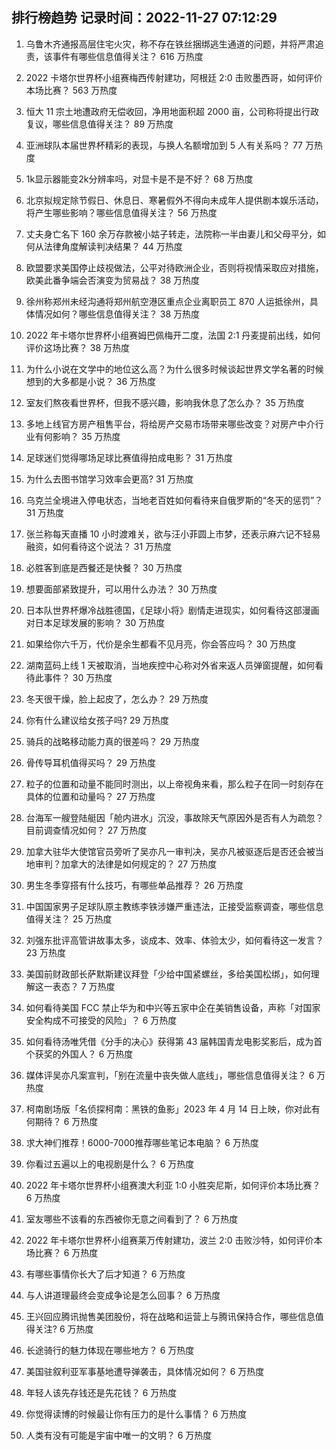 
## 排行榜趋势 记录时间：2022-11-27 07:12:29
  
  1. 乌鲁木齐通报高层住宅火灾，称不存在铁丝捆绑逃生通道的问题，并将严肃追责，该事件有哪些信息值得关注？ 616 万热度
    
  2. 2022 卡塔尔世界杯小组赛梅西传射建功，阿根廷 2:0 击败墨西哥，如何评价本场比赛？ 563 万热度
    
  3. 恒大 11 宗土地遭政府无偿收回，净用地面积超 2000 亩，公司称将提出行政复议，哪些信息值得关注？ 89 万热度
    
  4. 亚洲球队本届世界杯精彩的表现，与换人名额增加到 5 人有关系吗？ 77 万热度
    
  5. 1k显示器能变2k分辨率吗，对显卡是不是不好？ 68 万热度
    
  6. 北京拟规定除节假日、休息日、寒暑假外不得向未成年人提供剧本娱乐活动，将产生哪些影响？哪些信息值得关注？ 56 万热度
    
  7. 丈夫身亡名下 160 余万存款被小姑子转走，法院称一半由妻儿和父母平分，如何从法律角度解读判决结果？ 44 万热度
    
  8. 欧盟要求美国停止歧视做法，公平对待欧洲企业，否则将视情采取应对措施，欧美此番争端会否演变为贸易战？ 38 万热度
    
  9. 徐州称郑州未经沟通将郑州航空港区重点企业离职员工 870 人运抵徐州，具体情况如何？哪些信息值得关注？ 38 万热度
    
  10. 2022 年卡塔尔世界杯小组赛姆巴佩梅开二度，法国 2:1 丹麦提前出线，如何评价这场比赛？ 38 万热度
    
  11. 为什么小说在文学中的地位这么高？为什么很多时候谈起世界文学名著的时候想到的大多都是小说？ 36 万热度
    
  12. 室友们熬夜看世界杯，但我不感兴趣，影响我休息了怎么办？ 35 万热度
    
  13. 多地上线官方房产租售平台，将给房产交易市场带来哪些改变？对房产中介行业有何影响？ 35 万热度
    
  14. 足球迷们觉得哪场足球比赛值得拍成电影？ 31 万热度
    
  15. 为什么去图书馆学习效率会更高? 31 万热度
    
  16. 乌克兰全境进入停电状态，当地老百姓如何看待来自俄罗斯的“冬天的惩罚”？ 31 万热度
    
  17. 张兰称每天直播 10 小时渡难关，欲与汪小菲圆上市梦，还表示麻六记不轻易融资，如何看待这个说法？ 31 万热度
    
  18. 必胜客到底是西餐还是快餐？ 30 万热度
    
  19. 想要面部紧致提升，可以用什么办法？ 30 万热度
    
  20. 日本队世界杯爆冷战胜德国，《足球小将》剧情走进现实，如何看待这部漫画对日本足球发展的影响？ 30 万热度
    
  21. 如果给你六千万，代价是余生都看不见月亮，你会答应吗？ 30 万热度
    
  22. 湖南蓝码上线 1 天被取消，当地疾控中心称对外省来返人员弹窗提醒，如何看待此事件？ 30 万热度
    
  23. 冬天很干燥，脸上起皮了，怎么办？ 29 万热度
    
  24. 你有什么建议给女孩子吗? 29 万热度
    
  25. 骑兵的战略移动能力真的很差吗？ 29 万热度
    
  26. 骨传导耳机值得买吗？ 29 万热度
    
  27. 粒子的位置和动量不能同时测出，以上帝视角来看，那么粒子在同一时刻存在具体的位置和动量吗？ 27 万热度
    
  28. 台海军一艘登陆艇因「舱内进水」沉没，事故除天气原因外是否有人为疏忽？目前调查情况如何？ 27 万热度
    
  29. 加拿大驻华大使馆官员旁听了吴亦凡一审判决，吴亦凡被驱逐后是否还会被当地审判？加拿大的法律是如何规定的？ 27 万热度
    
  30. 男生冬季穿搭有什么技巧，有哪些单品推荐？ 26 万热度
    
  31. 中国国家男子足球队原主教练李铁涉嫌严重违法，正接受监察调查，哪些信息值得关注？ 25 万热度
    
  32. 刘强东批评高管讲故事太多，谈成本、效率、体验太少，如何看待这一发言？ 23 万热度
    
  33. 美国前财政部长萨默斯建议拜登「少给中国紧螺丝，多给美国松绑」，如何理解这一表态？ 7 万热度
    
  34. 如何看待美国 FCC 禁止华为和中兴等五家中企在美销售设备，声称「对国家安全构成不可接受的风险」？ 6 万热度
    
  35. 如何看待汤唯凭借《分手的决心》获得第 43 届韩国青龙电影奖影后，成为首个获奖的外国人？ 6 万热度
    
  36. 媒体评吴亦凡案宣判，「别在流量中丧失做人底线」，哪些信息值得关注？ 6 万热度
    
  37. 柯南剧场版「名侦探柯南：黑铁的鱼影」2023 年 4 月 14 日上映，你对此有何期待？ 6 万热度
    
  38. 求大神们推荐！6000-7000推荐哪些笔记本电脑？ 6 万热度
    
  39. 你看过五遍以上的电视剧是什么？ 6 万热度
    
  40. 2022 年卡塔尔世界杯小组赛澳大利亚 1:0 小胜突尼斯，如何评价本场比赛？ 6 万热度
    
  41. 室友哪些不该看的东西被你无意之间看到了？ 6 万热度
    
  42. 2022 年卡塔尔世界杯小组赛莱万传射建功，波兰 2:0 击败沙特，如何评价本场比赛？ 6 万热度
    
  43. 有哪些事情你长大了后才知道？ 6 万热度
    
  44. 与人讲道理最终会变成争论是怎么回事？ 6 万热度
    
  45. 王兴回应腾讯抛售美团股份，将在战略和运营上与腾讯保持合作，哪些信息值得关注? 6 万热度
    
  46. 长途骑行的魅力体现在哪些地方？ 6 万热度
    
  47. 美国驻叙利亚军事基地遭导弹袭击，具体情况如何？ 6 万热度
    
  48. 年轻人该先存钱还是先花钱？ 6 万热度
    
  49. 你觉得读博的时候最让你有压力的是什么事情？ 6 万热度
    
  50. 人类有没有可能是宇宙中唯一的文明？ 6 万热度
    